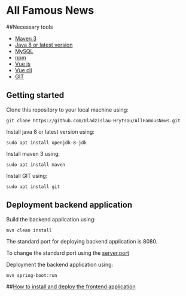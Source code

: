 # All Famous News

##Necessary tools

* [Maven 3](https://maven.apache.org/)
* [Java 8 or latest version](https://www.oracle.com/technetwork/java/javase/downloads/jdk8-downloads-2133151.html)
* [MySQL](https://www.mysql.com/)
* [npm](https://www.npmjs.com/)
* [Vue js](https://vuejs.org/)
* [Vue cli](https://cli.vuejs.org/)
* [GIT](https://git-scm.com/)


## Getting started
Clone this repository to your local machine using:
```
git clone https://github.com/Uladzislau-Hrytsau/AllFamousNews.git
```
Install java 8 or latest version using:
```
sudo apt install openjdk-8-jdk
```
Install maven 3 using:
```
sudo apt install maven
```
Install GIT using:
```
sudo apt install git 
```

## Deployment backend application
Build the backend application using:
```
mvn clean install
```
The standard port for deploying backend application is 8080.

To change the standard port using the [server.port](../AllFamousNews/src/main/resources/application.properties)

Deployment the backend application using:
```
mvn spring-boot:run
```

##[How to install and deploy the frontend application](../AllFamousNews/front-end/vue-news/README.md)